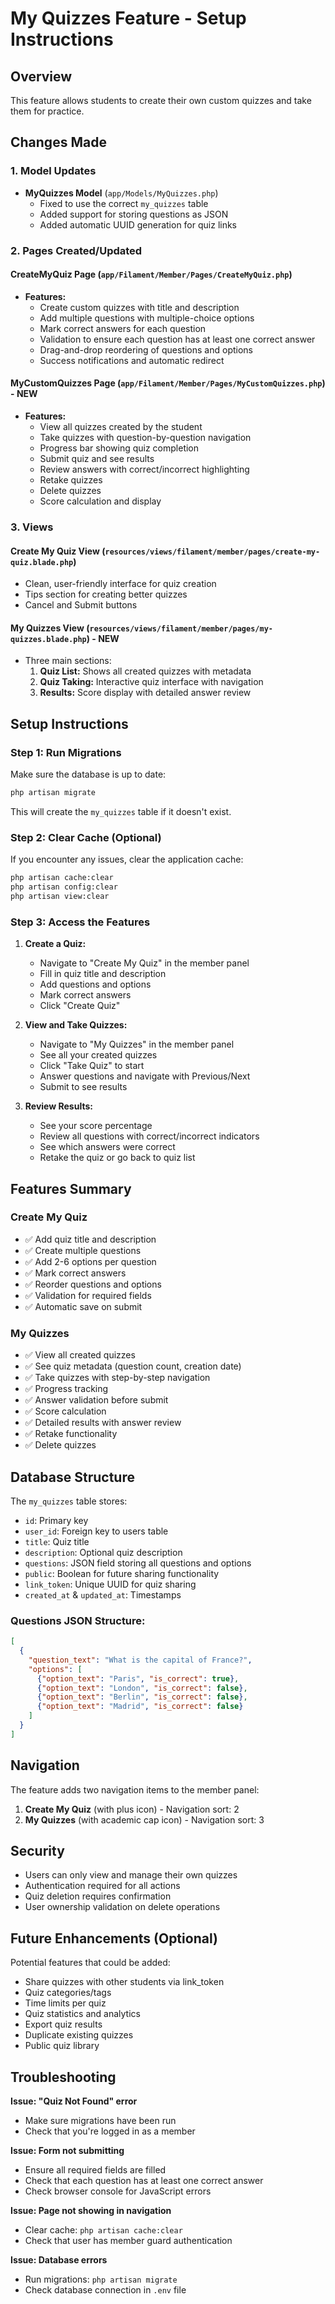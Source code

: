 # My Quizzes Feature - Setup Instructions

## Overview
This feature allows students to create their own custom quizzes and take them for practice.

## Changes Made

### 1. Model Updates
- **MyQuizzes Model** (`app/Models/MyQuizzes.php`)
  - Fixed to use the correct `my_quizzes` table
  - Added support for storing questions as JSON
  - Added automatic UUID generation for quiz links

### 2. Pages Created/Updated

#### CreateMyQuiz Page (`app/Filament/Member/Pages/CreateMyQuiz.php`)
- **Features:**
  - Create custom quizzes with title and description
  - Add multiple questions with multiple-choice options
  - Mark correct answers for each question
  - Validation to ensure each question has at least one correct answer
  - Drag-and-drop reordering of questions and options
  - Success notifications and automatic redirect

#### MyCustomQuizzes Page (`app/Filament/Member/Pages/MyCustomQuizzes.php`) - **NEW**
- **Features:**
  - View all quizzes created by the student
  - Take quizzes with question-by-question navigation
  - Progress bar showing quiz completion
  - Submit quiz and see results
  - Review answers with correct/incorrect highlighting
  - Retake quizzes
  - Delete quizzes
  - Score calculation and display

### 3. Views

#### Create My Quiz View (`resources/views/filament/member/pages/create-my-quiz.blade.php`)
- Clean, user-friendly interface for quiz creation
- Tips section for creating better quizzes
- Cancel and Submit buttons

#### My Quizzes View (`resources/views/filament/member/pages/my-quizzes.blade.php`) - **NEW**
- Three main sections:
  1. **Quiz List:** Shows all created quizzes with metadata
  2. **Quiz Taking:** Interactive quiz interface with navigation
  3. **Results:** Score display with detailed answer review

## Setup Instructions

### Step 1: Run Migrations
Make sure the database is up to date:

```bash
php artisan migrate
```

This will create the `my_quizzes` table if it doesn't exist.

### Step 2: Clear Cache (Optional)
If you encounter any issues, clear the application cache:

```bash
php artisan cache:clear
php artisan config:clear
php artisan view:clear
```

### Step 3: Access the Features

1. **Create a Quiz:**
   - Navigate to "Create My Quiz" in the member panel
   - Fill in quiz title and description
   - Add questions and options
   - Mark correct answers
   - Click "Create Quiz"

2. **View and Take Quizzes:**
   - Navigate to "My Quizzes" in the member panel
   - See all your created quizzes
   - Click "Take Quiz" to start
   - Answer questions and navigate with Previous/Next
   - Submit to see results

3. **Review Results:**
   - See your score percentage
   - Review all questions with correct/incorrect indicators
   - See which answers were correct
   - Retake the quiz or go back to quiz list

## Features Summary

### Create My Quiz
- ✅ Add quiz title and description
- ✅ Create multiple questions
- ✅ Add 2-6 options per question
- ✅ Mark correct answers
- ✅ Reorder questions and options
- ✅ Validation for required fields
- ✅ Automatic save on submit

### My Quizzes
- ✅ View all created quizzes
- ✅ See quiz metadata (question count, creation date)
- ✅ Take quizzes with step-by-step navigation
- ✅ Progress tracking
- ✅ Answer validation before submit
- ✅ Score calculation
- ✅ Detailed results with answer review
- ✅ Retake functionality
- ✅ Delete quizzes

## Database Structure

The `my_quizzes` table stores:
- `id`: Primary key
- `user_id`: Foreign key to users table
- `title`: Quiz title
- `description`: Optional quiz description
- `questions`: JSON field storing all questions and options
- `public`: Boolean for future sharing functionality
- `link_token`: Unique UUID for quiz sharing
- `created_at` & `updated_at`: Timestamps

### Questions JSON Structure:
```json
[
  {
    "question_text": "What is the capital of France?",
    "options": [
      {"option_text": "Paris", "is_correct": true},
      {"option_text": "London", "is_correct": false},
      {"option_text": "Berlin", "is_correct": false},
      {"option_text": "Madrid", "is_correct": false}
    ]
  }
]
```

## Navigation

The feature adds two navigation items to the member panel:
1. **Create My Quiz** (with plus icon) - Navigation sort: 2
2. **My Quizzes** (with academic cap icon) - Navigation sort: 3

## Security

- Users can only view and manage their own quizzes
- Authentication required for all actions
- Quiz deletion requires confirmation
- User ownership validation on delete operations

## Future Enhancements (Optional)

Potential features that could be added:
- Share quizzes with other students via link_token
- Quiz categories/tags
- Time limits per quiz
- Quiz statistics and analytics
- Export quiz results
- Duplicate existing quizzes
- Public quiz library

## Troubleshooting

**Issue: "Quiz Not Found" error**
- Make sure migrations have been run
- Check that you're logged in as a member

**Issue: Form not submitting**
- Ensure all required fields are filled
- Check that each question has at least one correct answer
- Check browser console for JavaScript errors

**Issue: Page not showing in navigation**
- Clear cache: `php artisan cache:clear`
- Check that user has member guard authentication

**Issue: Database errors**
- Run migrations: `php artisan migrate`
- Check database connection in `.env` file

